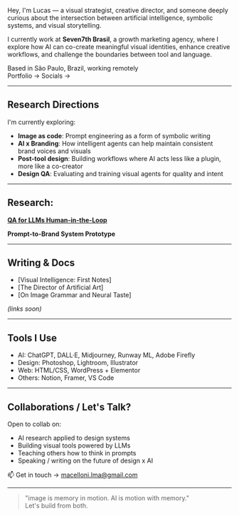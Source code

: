Hey, I'm Lucas — a visual strategist, creative director, and someone deeply curious about the intersection between artificial intelligence, symbolic systems, and visual storytelling.

I currently work at **Seven7th Brasil**, a growth marketing agency, where I explore how AI can co-create meaningful visual identities, enhance creative workflows, and challenge the boundaries between tool and language.

Based in São Paulo, Brazil, working remotely  
Portfolio → 
Socials → 

---

## Research Directions

I'm currently exploring:

- **Image as code**: Prompt engineering as a form of symbolic writing  
- **AI x Branding**: How intelligent agents can help maintain consistent brand voices and visuals  
- **Post-tool design**: Building workflows where AI acts less like a plugin, more like a co-creator  
- **Design QA**: Evaluating and training visual agents for quality and intent

---

##  Research:

[**QA for LLMs Human-in-the-Loop**](https://gist.github.com/lmacelloni/8cfefc9e32e7eb5bb719b0759d337d14)

**Prompt-to-Brand System Prototype** 

---

## Writing & Docs

- [Visual Intelligence: First Notes]  
- [The Director of Artificial Art]  
- [On Image Grammar and Neural Taste]  

_(links soon)_

---

## Tools I Use

- AI: ChatGPT, DALL·E, Midjourney, Runway ML, Adobe Firefly  
- Design: Photoshop, Lightroom, Illustrator  
- Web: HTML/CSS, WordPress + Elementor  
- Others: Notion, Framer, VS Code

---

## Collaborations / Let's Talk?

Open to collab on:

- AI research applied to design systems  
- Building visual tools powered by LLMs  
- Teaching others how to think in prompts  
- Speaking / writing on the future of design x AI  

📫 Get in touch → macelloni.lma@gmail.com

---

> "image is memory in motion. AI is motion with memory."  
> Let's build from both.


